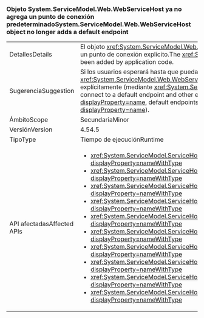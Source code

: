 ### <a name="systemservicemodelwebwebservicehost-object-no-longer-adds-a-default-endpoint"></a><span data-ttu-id="8b475-101">Objeto System.ServiceModel.Web.WebServiceHost ya no agrega un punto de conexión predeterminado</span><span class="sxs-lookup"><span data-stu-id="8b475-101">System.ServiceModel.Web.WebServiceHost object no longer adds a default endpoint</span></span>

|   |   |
|---|---|
|<span data-ttu-id="8b475-102">Detalles</span><span class="sxs-lookup"><span data-stu-id="8b475-102">Details</span></span>|<span data-ttu-id="8b475-103">El objeto <xref:System.ServiceModel.Web.WebServiceHost> ya no agrega un punto de conexión predeterminado si el código de la aplicación ha agregado un punto de conexión explícito.</span><span class="sxs-lookup"><span data-stu-id="8b475-103">The <xref:System.ServiceModel.Web.WebServiceHost> object no longer adds a default endpoint if an explicit endpoint has been added by application code.</span></span>|
|<span data-ttu-id="8b475-104">Sugerencia</span><span class="sxs-lookup"><span data-stu-id="8b475-104">Suggestion</span></span>|<span data-ttu-id="8b475-105">Si los usuarios esperará hasta que pueda conectarse a un extremo predeterminado y otros puntos de conexión explícitas se han agregado a la <xref:System.ServiceModel.Web.WebServiceHost?displayProperty=name>, puntos de conexión predeterminados también deben agregarse explícitamente (mediante <xref:System.ServiceModel.ServiceHostBase.AddDefaultEndpoints?displayProperty=name>).</span><span class="sxs-lookup"><span data-stu-id="8b475-105">If users will expect to be able to connect to a default endpoint and other explicit endpoints have been added to the <xref:System.ServiceModel.Web.WebServiceHost?displayProperty=name>, default endpoints should also be added explicitly (using <xref:System.ServiceModel.ServiceHostBase.AddDefaultEndpoints?displayProperty=name>).</span></span>|
|<span data-ttu-id="8b475-106">Ámbito</span><span class="sxs-lookup"><span data-stu-id="8b475-106">Scope</span></span>|<span data-ttu-id="8b475-107">Secundaria</span><span class="sxs-lookup"><span data-stu-id="8b475-107">Minor</span></span>|
|<span data-ttu-id="8b475-108">Versión</span><span class="sxs-lookup"><span data-stu-id="8b475-108">Version</span></span>|<span data-ttu-id="8b475-109">4.5</span><span class="sxs-lookup"><span data-stu-id="8b475-109">4.5</span></span>|
|<span data-ttu-id="8b475-110">Tipo</span><span class="sxs-lookup"><span data-stu-id="8b475-110">Type</span></span>|<span data-ttu-id="8b475-111">Tiempo de ejecución</span><span class="sxs-lookup"><span data-stu-id="8b475-111">Runtime</span></span>|
|<span data-ttu-id="8b475-112">API afectadas</span><span class="sxs-lookup"><span data-stu-id="8b475-112">Affected APIs</span></span>|<ul><li><xref:System.ServiceModel.ServiceHost.AddServiceEndpoint(System.Type,System.ServiceModel.Channels.Binding,System.String)?displayProperty=nameWithType></li><li><xref:System.ServiceModel.ServiceHost.AddServiceEndpoint(System.Type,System.ServiceModel.Channels.Binding,System.Uri)?displayProperty=nameWithType></li><li><xref:System.ServiceModel.ServiceHost.AddServiceEndpoint(System.Type,System.ServiceModel.Channels.Binding,System.String,System.Uri)?displayProperty=nameWithType></li><li><xref:System.ServiceModel.ServiceHost.AddServiceEndpoint(System.Type,System.ServiceModel.Channels.Binding,System.Uri,System.Uri)?displayProperty=nameWithType></li><li><xref:System.ServiceModel.ServiceHost.AddServiceEndpoint(System.Type,System.ServiceModel.Channels.Binding,System.Uri,System.Uri)?displayProperty=nameWithType></li><li><xref:System.ServiceModel.ServiceHostBase.AddServiceEndpoint(System.ServiceModel.Description.ServiceEndpoint)?displayProperty=nameWithType></li><li><xref:System.ServiceModel.ServiceHostBase.AddServiceEndpoint(System.String,System.ServiceModel.Channels.Binding,System.String)?displayProperty=nameWithType></li><li><xref:System.ServiceModel.ServiceHostBase.AddServiceEndpoint(System.String,System.ServiceModel.Channels.Binding,System.Uri)?displayProperty=nameWithType></li><li><xref:System.ServiceModel.ServiceHostBase.AddServiceEndpoint(System.String,System.ServiceModel.Channels.Binding,System.String,System.Uri)?displayProperty=nameWithType></li><li><xref:System.ServiceModel.ServiceHostBase.AddServiceEndpoint(System.String,System.ServiceModel.Channels.Binding,System.Uri,System.Uri)?displayProperty=nameWithType></li></ul>|

